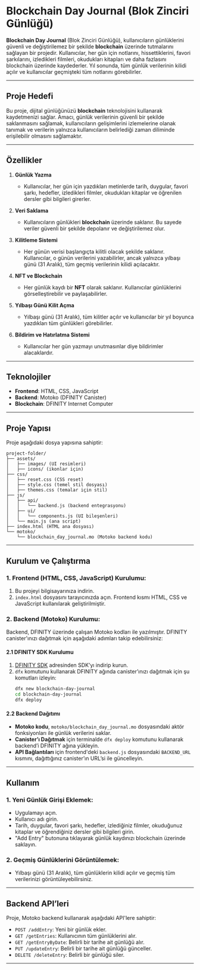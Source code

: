 

# Blockchain Day Journal (Blok Zinciri Günlüğü)

**Blockchain Day Journal** (Blok Zinciri Günlüğü), kullanıcıların günlüklerini güvenli ve değiştirilemez bir şekilde **blockchain** üzerinde tutmalarını sağlayan bir projedir. Kullanıcılar, her gün için notlarını, hissettiklerini, favori şarkılarını, izledikleri filmleri, okudukları kitapları ve daha fazlasını blockchain üzerinde kaydederler. Yıl sonunda, tüm günlük verilerinin kilidi açılır ve kullanıcılar geçmişteki tüm notlarını görebilirler.

---

## **Proje Hedefi**

Bu proje, dijital günlüğünüzü **blockchain** teknolojisini kullanarak kaydetmenizi sağlar. Amacı, günlük verilerinin güvenli bir şekilde saklanmasını sağlamak, kullanıcıların gelişimlerini izlemelerine olanak tanımak ve verilerin yalnızca kullanıcıların belirlediği zaman diliminde erişilebilir olmasını sağlamaktır.

---

## **Özellikler**

1. **Günlük Yazma**
   - Kullanıcılar, her gün için yazdıkları metinlerde tarih, duygular, favori şarkı, hedefler, izledikleri filmler, okudukları kitaplar ve öğrenilen dersler gibi bilgileri girerler.
   
2. **Veri Saklama**
   - Kullanıcıların günlükleri **blockchain** üzerinde saklanır. Bu sayede veriler güvenli bir şekilde depolanır ve değiştirilemez olur.

3. **Kilitleme Sistemi**
   - Her günün verisi başlangıçta kilitli olacak şekilde saklanır. Kullanıcılar, o günün verilerini yazabilirler, ancak yalnızca yılbaşı günü (31 Aralık), tüm geçmiş verilerinin kilidi açılacaktır.

4. **NFT ve Blockchain**
   - Her günlük kaydı bir **NFT** olarak saklanır. Kullanıcılar günlüklerini görselleştirebilir ve paylaşabilirler.

5. **Yılbaşı Günü Kilit Açma**
   - Yılbaşı günü (31 Aralık), tüm kilitler açılır ve kullanıcılar bir yıl boyunca yazdıkları tüm günlükleri görebilirler.

6. **Bildirim ve Hatırlatma Sistemi**
   - Kullanıcılar her gün yazmayı unutmasınlar diye bildirimler alacaklardır.

---

## **Teknolojiler**

- **Frontend**: HTML, CSS, JavaScript
- **Backend**: Motoko (DFINITY Canister)
- **Blockchain**: DFINITY Internet Computer

---

## **Proje Yapısı**

Proje aşağıdaki dosya yapısına sahiptir:

```
project-folder/
├── assets/
│   ├── images/ (UI resimleri)
│   ├── icons/ (ikonlar için)
├── css/
│   ├── reset.css (CSS reset)
│   ├── style.css (temel stil dosyası)
│   ├── themes.css (temalar için stil)
├── js/
│   ├── api/
│   │   └── backend.js (backend entegrasyonu)
│   ├── ui/
│   │   └── components.js (UI bileşenleri)
│   └── main.js (ana script)
├── index.html (HTML ana dosyası)
└── motoko/
    └── blockchain_day_journal.mo (Motoko backend kodu)
```

---

## **Kurulum ve Çalıştırma**

### 1. **Frontend (HTML, CSS, JavaScript) Kurulumu:**

1. Bu projeyi bilgisayarınıza indirin.
2. `index.html` dosyasını tarayıcınızda açın. Frontend kısmı HTML, CSS ve JavaScript kullanılarak geliştirilmiştir.

### 2. **Backend (Motoko) Kurulumu:**

Backend, DFINITY üzerinde çalışan Motoko kodları ile yazılmıştır. DFINITY canister'ınızı dağıtmak için aşağıdaki adımları takip edebilirsiniz:

#### 2.1 DFINITY SDK Kurulumu

1. [DFINITY SDK](https://sdk.dfinity.org/docs/index.html) adresinden SDK’yı indirip kurun.
2. `dfx` komutunu kullanarak DFINITY ağında canister’ınızı dağıtmak için şu komutları izleyin:
   ```bash
   dfx new blockchain-day-journal
   cd blockchain-day-journal
   dfx deploy
   ```

#### 2.2 Backend Dağıtımı

- **Motoko kodu**, `motoko/blockchain_day_journal.mo` dosyasındaki aktör fonksiyonları ile günlük verilerini saklar.
- **Canister’ı Dağıtmak** için terminalde `dfx deploy` komutunu kullanarak backend’i DFINITY ağına yükleyin.
- **API Bağlantıları** için frontend'deki `backend.js` dosyasındaki `BACKEND_URL` kısmını, dağıttığınız canister’ın URL’si ile güncelleyin.

---

## **Kullanım**

### 1. **Yeni Günlük Girişi Eklemek:**

- Uygulamayı açın.
- Kullanıcı adı girin.
- Tarih, duygular, favori şarkı, hedefler, izlediğiniz filmler, okuduğunuz kitaplar ve öğrendiğiniz dersler gibi bilgileri girin.
- "Add Entry" butonuna tıklayarak günlük kaydınızı blockchain üzerinde saklayın.

### 2. **Geçmiş Günlüklerini Görüntülemek:**

- Yılbaşı günü (31 Aralık), tüm günlüklerin kilidi açılır ve geçmiş tüm verilerinizi görüntüleyebilirsiniz.

---

## **Backend API’leri**

Proje, Motoko backend kullanarak aşağıdaki API'lere sahiptir:

- `POST /addEntry`: Yeni bir günlük ekler.
- `GET /getEntries`: Kullanıcının tüm günlüklerini alır.
- `GET /getEntryByDate`: Belirli bir tarihe ait günlüğü alır.
- `PUT /updateEntry`: Belirli bir tarihe ait günlüğü günceller.
- `DELETE /deleteEntry`: Belirli bir günlüğü siler.

---





